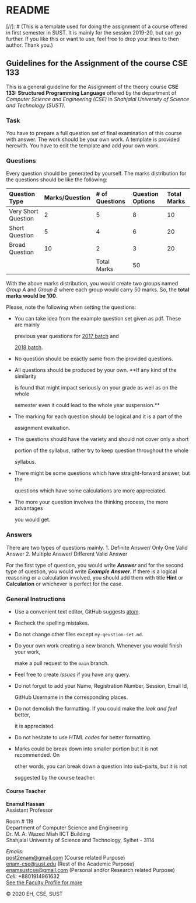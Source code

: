 # README

\[//\]: \# \(This is a template used for doing the assignment of a course offered in first semester in SUST. It is mainly for the session 2019-20, but can go further. If you like this or want to use, feel free to drop your lines to then author. Thank you.\)

## Guidelines for the Assignment of the course CSE 133

This is a general guideline for the Assignment of the theory course **CSE 133: Structured Programming Language** offered by the department of _Computer Science and Engineering \(CSE\)_ in _Shahjalal University of Science and Technology \(SUST\)_.

### Task

You have to prepare a full question set of final examination of this course with answer. The work should be your own work. A template is provided herewith. You have to edit the template and add your own work.

### Questions

Every question should be generated by yourself. The marks distribution for the questions should be like the following:

| Question Type | Marks/Question | \# of Questions | Question Options | Total Marks |
| :--- | :--- | :--- | :--- | :--- |
| Very Short Question | 2 | 5 | 8 | 10 |
| Short Question | 5 | 4 | 6 | 20 |
| Broad Question | 10 | 2 | 3 | 20 |
|  |  | Total Marks | 50 |  |

With the above marks distribution, you would create two groups named _Group A_ and _Group B_ where each group would carry 50 marks. So, the **total marks would be 100**.

Please, note the following when setting the questions:

* You can take idea from the example question set given as pdf. These are mainly

  previous year questions for [2017 batch](c-theory-final-question-2017.pdf) and

  [2018 batch](c-theory-final-question-2018.pdf).

* No question should be exactly same from the provided questions.
* All questions should be produced by your own. \*\*If any kind of the similarity

  is found that might impact seriously on your grade as well as on the whole

  semester even it could lead to the whole year suspension.\*\*

* The marking for each question should be logical and it is a part of the

  assignment evaluation.

* The questions should have the variety and should not cover only a short

  portion of the syllabus, rather try to keep question throughout the whole

  syllabus.

* There might be some questions which have straight-forward answer, but the

  questions which have some calculations are more appreciated.

* The more your question involves the thinking process, the more advantages

  you would get.

### Answers

There are two types of questions mainly. 1. Definite Answer/ Only One Valid Answer 2. Multiple Answer/ Different Valid Answer

For the first type of question, you would write _**Answer**_ and for the second type of question, you would write _**Example Answer**_. If there is a logical reasoning or a calculation involved, you should add them with title **Hint** or **Calculation** or whichever is perfect for the case.

### General Instructions

* Use a convenient text editor, GitHub suggests [atom](https://atom.io/).
* Recheck the spelling mistakes.
* Do not change other files except `my-qeustion-set.md`.
* Do your own work creating a new branch. Whenever you would finish your work,

  make a pull request to the `main` branch.

* Feel free to create _Issues_ if you have any query.
* Do not forget to add your Name, Registration Number, Session, Email Id,

  GitHub Username in the corresponding places.

* Do not demolish the formatting. If you could make the _look and feel_ better,

  it is appreciated.

* Do not hesitate to use _HTML codes_ for better formatting.
* Marks could be break down into smaller portion but it is not recommended. On

  other words, you can break down a question into sub-parts, but it is not

  suggested by the course teacher.

#### Course Teacher

**Enamul Hassan**  
Assistant Professor

Room \# 119  
Department of Computer Science and Engineering  
Dr. M. A. Wazed Miah IICT Building  
Shahjalal University of Science and Technology, Sylhet - 3114

_Emails:_  
post2enam@gmail.com \(Course related Purpose\)  
enam-cse@sust.edu \(Rest of the Academic Purpose\)  
enamsustcse@gmail.com \(Personal and/or Research related Purpose\)  
_Cell:_ +8801914961632  
[See the Faculty Profile for more](https://www.sust.edu/d/cse/faculty-profile-detail/590)

© 2020 EH, CSE, SUST

